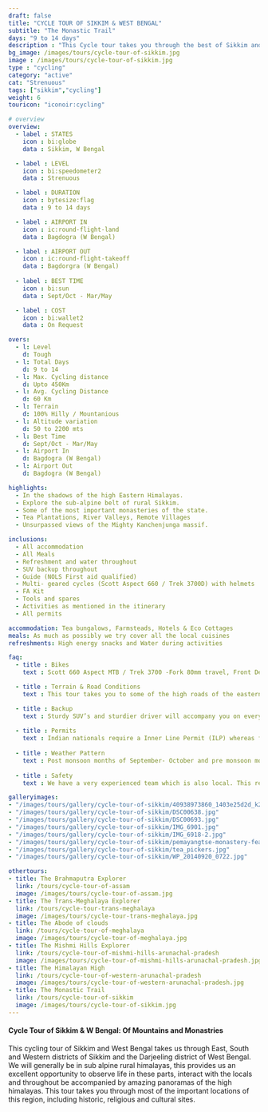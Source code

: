```yaml
---
draft: false
title: "CYCLE TOUR OF SIKKIM & WEST BENGAL"
subtitle: "The Monastic Trail"
days: "9 to 14 days"
description : "This Cycle tour takes you through the best of Sikkim and West Bengal"
bg_image: /images/tours/cycle-tour-of-sikkim.jpg
image : /images/tours/cycle-tour-of-sikkim.jpg
type : "cycling"
category: "active"
cat: "Strenuous"
tags: ["sikkim","cycling"]
weight: 6
touricon: "iconoir:cycling"

# overview
overview:
  - label : STATES
    icon : bi:globe
    data : Sikkim, W Bengal

  - label : LEVEL
    icon : bi:speedometer2
    data : Strenuous

  - label : DURATION
    icon : bytesize:flag
    data : 9 to 14 days

  - label : AIRPORT IN
    icon : ic:round-flight-land
    data : Bagdogra (W Bengal)

  - label : AIRPORT OUT
    icon : ic:round-flight-takeoff
    data : Bagdorgra (W Bengal)
    
  - label : BEST TIME
    icon : bi:sun
    data : Sept/Oct - Mar/May

  - label : COST
    icon : bi:wallet2
    data : On Request

overs:
  - l: Level 
    d: Tough
  - l: Total Days 
    d: 9 to 14
  - l: Max. Cycling distance 
    d: Upto 450Km
  - l: Avg. Cycling Distance 
    d: 60 Km
  - l: Terrain 
    d: 100% Hilly / Mountanious
  - l: Altitude variation 
    d: 50 to 2200 mts
  - l: Best Time 
    d: Sept/Oct - Mar/May
  - l: Airport In 
    d: Bagdogra (W Bengal)
  - l: Airport Out 
    d: Bagdogra (W Bengal) 

highlights:
  - In the shadows of the high Eastern Himalayas.
  - Explore the sub-alpine belt of rural Sikkim.
  - Some of the most important monasteries of the state.
  - Tea Plantations, River Valleys, Remote Villages
  - Unsurpassed views of the Mighty Kanchenjunga massif.

inclusions:
  - All accommodation
  - All Meals
  - Refreshment and water throughout
  - SUV backup throughout
  - Guide (NOLS First aid qualified)
  - Multi- geared cycles (Scott Aspect 660 / Trek 3700D) with helmets
  - FA Kit
  - Tools and spares
  - Activities as mentioned in the itinerary
  - All permits

accommodation: Tea bungalows, Farmsteads, Hotels & Eco Cottages 
meals: As much as possibly we try cover all the local cuisines
refreshments: High energy snacks and Water during activities 

faq:
  - title : Bikes
    text : Scott 660 Aspect MTB / Trek 3700 -Fork 80mm travel, Front Derailleur Shimano FD-TX50 / 34.9mm, Rear Derailleur Shimano Tourney RD-TX35 21 Speed (Upgraded), Shifters Shimano ST-EF 41 L / 7R EZ-ire plus (Upgraded), Brakeset Tektro SCM-02 mech. Disc 160F/160Rmm Rotor, Front Tyre 6 26×2.1 / 30TPI, Rear Tyre 6 26×2.1 / 30TPI, Weight 13.6 kg / 29.98 lbs

  - title : Terrain & Road Conditions
    text : This tour takes you to some of the high roads of the eastern Himalayas, with a variety of road conditions. The road conditions change every year given the fickle nature of the mountains.

  - title : Backup
    text : Sturdy SUV’s and sturdier driver will accompany you on every trip. the condition of roads do not allow for larger vehicles, however do our best to provide you the best in comfort in relation to the routes that we ply on. These vehicles are along right from your airport pick up to your drop back to the airport.
    
  - title : Permits
    text : Indian nationals require a Inner Line Permit (ILP) whereas foreign nationals require Restricted Area Permits (RAP), both of which have a certain fees applicable.
  
  - title : Weather Pattern
    text : Post monsoon months of September- October and pre monsoon months of March-April are very pleasant with blue skies and a fair days. Peak winters are from November to February with the mercury often coming down below 0 C.
    
  - title : Safety
    text : We have a very experienced team which is also local. This reflects in the overall safety of our tours. Rest assured your guides know where extra attention is required and when. All our routes are well known to us, we know where the nearest medical facilities are, we know whom to contact if in case of an emergency, we know all the alternate routes in case of road blockages. We have CASEVAC protocols in place to streamline the process in case of emergencies. You can rest easy knowing that in the outdoors in general and this region in particular you are in safe hands with us.

galleryimages:
- "/images/tours/gallery/cycle-tour-of-sikkim/40938973860_1403e25d2d_k2.jpg"
- "/images/tours/gallery/cycle-tour-of-sikkim/DSC00638.jpg"
- "/images/tours/gallery/cycle-tour-of-sikkim/DSC00693.jpg"
- "/images/tours/gallery/cycle-tour-of-sikkim/IMG_6901.jpg"
- "/images/tours/gallery/cycle-tour-of-sikkim/IMG_6918-2.jpg"
- "/images/tours/gallery/cycle-tour-of-sikkim/pemayangtse-monastery-featured.jpg"
- "/images/tours/gallery/cycle-tour-of-sikkim/tea_pickers.jpg"
- "/images/tours/gallery/cycle-tour-of-sikkim/WP_20140920_0722.jpg"

othertours:
- title: The Brahmaputra Explorer 
  link: /tours/cycle-tour-of-assam
  image: /images/tours/cycle-tour-of-assam.jpg
- title: The Trans-Meghalaya Explorer
  link: /tours/cycle-tour-trans-meghalaya
  image: /images/tours/cycle-tour-trans-meghalaya.jpg
- title: The Abode of clouds 
  link: /tours/cycle-tour-of-meghalaya
  image: /images/tours/cycle-tour-of-meghalaya.jpg
- title: The Mishmi Hills Explorer 
  link: /tours/cycle-tour-of-mishmi-hills-arunachal-pradesh
  image: /images/tours/cycle-tour-of-mishmi-hills-arunachal-pradesh.jpg
- title: The Himalayan High
  link: /tours/cycle-tour-of-western-arunachal-pradesh
  image: /images/tours/cycle-tour-of-western-arunachal-pradesh.jpg 
- title: The Monastic Trail
  link: /tours/cycle-tour-of-sikkim
  image: /images/tours/cycle-tour-of-sikkim.jpg
---
```


#### Cycle Tour of Sikkim & W Bengal: Of Mountains and Monastries

This cycling tour of Sikkim and West Bengal takes us through East, South and Western districts of Sikkim and the Darjeeling district of West Bengal. We will generally be in sub alpine rural himalayas, this provides us an excellent opportunity to observe life in these parts, interact with the locals and throughout be accompanied by amazing panoramas of the high himalayas. This tour takes you through most of the important locations of this region, including  historic, religious and cultural sites.